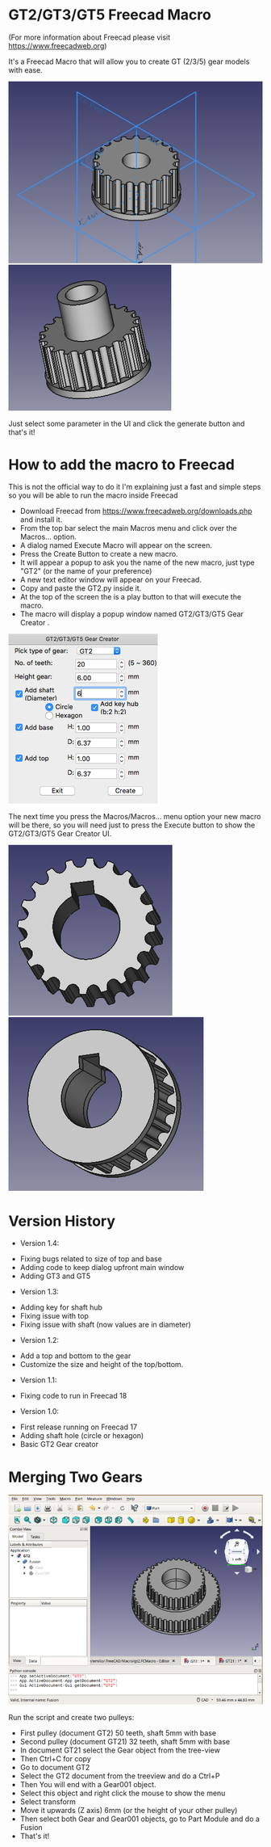 # GT2/GT3/GT5 Freecad Macro 
(For more information about Freecad please visit https://www.freecadweb.org)

It's a Freecad Macro that will allow you to create GT (2/3/5) gear models with ease.

![alt text](./img/gt1.png)
![alt text](./img/gt2.png)


Just select some parameter in the UI and click the generate button and that's it!

# How to add the macro to Freecad
This is not the official way to do it I'm explaining just a fast and simple steps so you will be able to run the macro inside Freecad
- Download Freecad from https://www.freecadweb.org/downloads.php and install it.
- From the top bar select the main Macros menu and click over the Macros... option.
- A dialog named Execute Macro will appear on the screen.
- Press the Create Button to create a new macro.
- It will appear a popup to ask you the name of the new macro, just type "GT2" (or the name of your preference) 
- A new text editor window will appear on your Freecad.
- Copy and paste the GT2.py inside it.
- At the top of the screen the is a play button to that will execute the macro.
- The macro will display a popup window named GT2/GT3/GT5 Gear Creator . 

![alt text](./img/gtUI.png)

 The next time you press the Macros/Macros... menu option your new macro will be there, so you will need just to press the Execute button to show the GT2/GT3/GT5 Gear Creator UI.

![alt text](./img/gt3.png)
![alt text](./img/gt4.png)

# Version History

* Version 1.4:
- Fixing bugs related to size of top and base
- Adding code to keep dialog upfront main window
- Adding GT3 and GT5

* Version 1.3:
- Adding key for shaft hub
- Fixing issue with top
- Fixing issue with shaft (now values are in diameter)

* Version 1.2:
- Add a top and bottom to the gear
- Customize the size and height  of the top/bottom.

* Version 1.1:
- Fixing code to run in Freecad 18

* Version 1.0:
- First release running on Freecad 17
- Adding shaft hole (circle or hexagon)
- Basic GT2 Gear creator

# Merging Two Gears 

![alt text](./img/mergegt.png)

Run the script and create two pulleys:

- First pulley (document GT2) 50 teeth, shaft 5mm with base
- Second pulley (document GT21) 32 teeth, shaft 5mm with base
- In document GT21 select the Gear object from the tree-view
- Then Ctrl+C for copy
- Go to document GT2
- Select the GT2 document from the treeview and do a Ctrl+P
- Then You will end with a Gear001 object.
- Select this object and right click the mouse to show the menu
- Select transform
- Move it upwards (Z axis) 6mm (or the height of your other pulley)
- Then select both Gear and Gear001 objects, go to Part Module and do a Fusion
- That's it!
